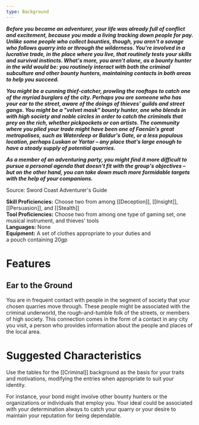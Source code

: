 ```yaml
---
type: Background
---
```

**_Before you became an adventurer, your life was already full of conflict and excitement, because you made a living tracking down people for pay. Unlike some people who collect bounties, though, you aren't a savage who follows quarry into or through the wilderness. You're involved in a lucrative trade, in the place where you live, that routinely tests your skills and survival instincts. What's more, you aren't alone, as a bounty hunter in the wild would be: you routinely interact with both the criminal subculture and other bounty hunters, maintaining contacts in both areas to help you succeed._**

**_You might be a cunning thief-catcher, prowling the rooftops to catch one of the myriad burglars of the city. Perhaps you are someone who has your ear to the street, aware of the doings of thieves' guilds and street gangs. You might be a "velvet mask" bounty hunter, one who blends in with high society and noble circles in order to catch the criminals that prey on the rich, whether pickpockets or con artists. The community where you plied your trade might have been one of Faenûn's great metropolises, such as Waterdeep or Baldur's Gate, or a less populous location, perhaps Luskan or Yartar – any place that's large enough to have a steady supply of potential quarries._**

**_As a member of an adventuring party, you might find it more difficult to pursue a personal agenda that doesn't fit with the group's objectives – but on the other hand, you can take down much more formidable targets with the help of your companions._**

Source: Sword Coast Adventurer's Guide

**Skill Proficiencies:** Choose two from among [[Deception]], [[Insight]], [[Persuasion]], and [[Stealth]]  
**Tool Proficiencies:** Choose two from among one type of gaming set, one musical instrument, and thieves' tools  
**Languages:** None  
**Equipment:** A set of clothes appropriate to your duties and a pouch containing 20gp

# Features

## Ear to the Ground

You are in frequent contact with people in the segment of society that your chosen quarries move through. These people might be associated with the criminal underworld, the rough-and-tumble folk of the streets, or members of high society. This connection comes in the form of a contact in any city you visit, a person who provides information about the people and places of the local area.

# Suggested Characteristics

Use the tables for the [[Criminal]] background as the basis for your traits and motivations, modifying the entries when appropriate to suit your identity.

For instance, your bond might involve other bounty hunters or the organizations or individuals that employ you. Your ideal could be associated with your determination always to catch your quarry or your desire to maintain your reputation for being dependable.